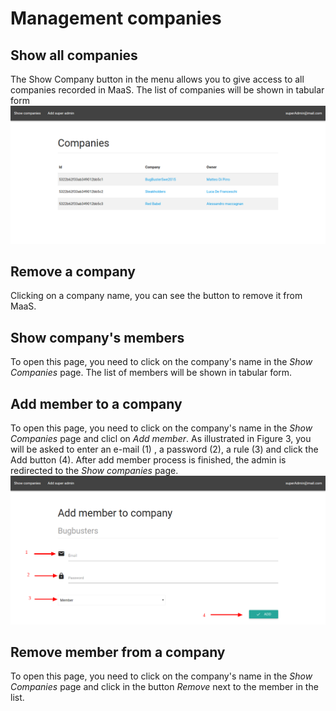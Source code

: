 # Management companies
## Show all companies
The Show Company button in the menu allows you to give access to all companies recorded in MaaS. 
The list of companies will be shown in tabular form
![](../img/showCompanies.png)

## Remove a company
Clicking on a company name, you can see the button to remove it from MaaS.

## Show company's members
To open this page, you need to click on the company's name in the *Show Companies* page.
The list of members will be shown in tabular form.

## Add member to a company
To open this page, you need to click on the company's name in the *Show Companies* page and clicl on *Add member*.
As illustrated in Figure 3, you will be asked to enter an e-mail (1) , a password (2), a rule (3) and click the Add button (4). After add member process is finished, the admin is redirected to the *Show companies* page. 
![](../img/addMemberToCompany.png)

## Remove member from a company
To open this page, you need to click on the company's name in the *Show Companies* page and click in the button *Remove* next to the member in the list.

